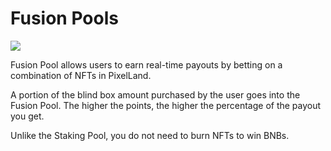 # Fusion Pools

![](../../.gitbook/assets/pixel\_docs031.png)

Fusion Pool allows users to earn real-time payouts by betting on a combination of NFTs in PixelLand.

A portion of the blind box amount purchased by the user goes into the Fusion Pool. The higher the points, the higher the percentage of the payout you get.

Unlike the Staking Pool, you do not need to burn NFTs to win BNBs.
